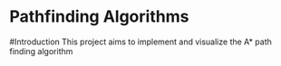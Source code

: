 # Pathfinding Algorithms

#Introduction
This project aims to implement and visualize the A* path finding algorithm

 
